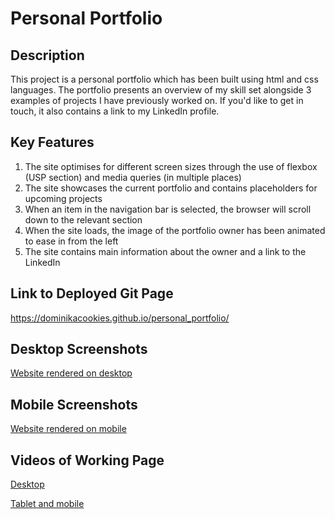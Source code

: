 # Personal Portfolio

## Description
This project is a personal portfolio which has been built using html and css languages. 
The portfolio presents an overview of my skill set alongside 3 examples of projects I have previously worked on. 
If you'd like to get in touch, it also contains a link to my LinkedIn profile.

## Key Features
1. The site optimises for different screen sizes through the use of flexbox (USP section) and media queries (in multiple places)
2. The site showcases the current portfolio and contains placeholders for upcoming projects
3. When an item in the navigation bar is selected, the browser will scroll down to the relevant section
4. When the site loads, the image of the portfolio owner has been animated to ease in from the left
5. The site contains main information about the owner and a link to the LinkedIn

## Link to Deployed Git Page
https://dominikacookies.github.io/personal_portfolio/

## Desktop Screenshots
[Website rendered on desktop](.assets/images/../../assets/images/screenshots/desktop.png "Website rendered on desktop")

## Mobile Screenshots
[Website rendered on mobile](.assets/images/../../assets/images/screenshots/mobile.png "Website rendered on mobile")

## Videos of Working Page

[Desktop](.assets/videos/../../assets/videos/desktopvideo.mov "Desktop")

[Tablet and mobile](.assets/videos/../../assets/videos/responsivenessvideo.mov "Tablet and mobile")